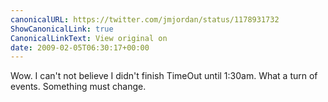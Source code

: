 ```yaml
---
canonicalURL: https://twitter.com/jmjordan/status/1178931732
ShowCanonicalLink: true
CanonicalLinkText: View original on
date: 2009-02-05T06:30:17+00:00
---
```

Wow. I can't not believe I didn't finish TimeOut until 1:30am. What a turn of events. Something must change.